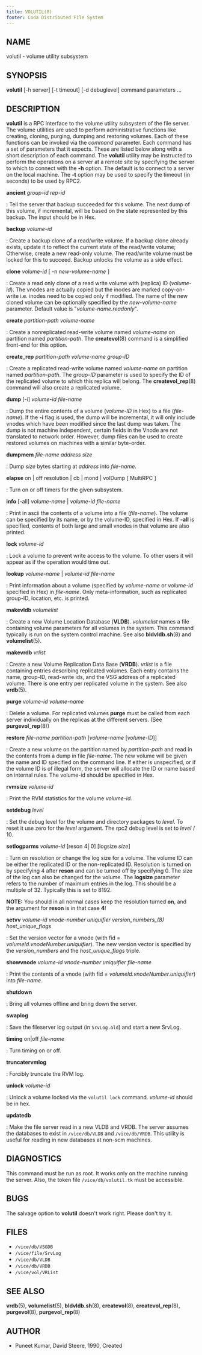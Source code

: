```yaml
---
title: VOLUTIL(8)
footer: Coda Distributed File System
---
```


## NAME

volutil - volume utility subsystem

## SYNOPSIS

**volutil** \[-h server] \[-t timeout] \[-d debuglevel] command parameters ...

## DESCRIPTION

**volutil** is a RPC interface to the volume utility subsystem of the
file server. The volume utilities are used to perform administrative
functions like creating, cloning, purging, dumping and restoring
volumes. Each of these functions can be invoked via the *command*
parameter. Each command has a set of parameters that it expects. These
are listed below along with a short description of each command. The
**volutil** utility may be instructed to perform the operations on a server
at a remote site by specifying the server to which to connect with the
**-h** option. The default is to connect to a server on the local
machine.  The **-t** option may be used to specify the timeout (in
seconds) to be used by RPC2.

**ancient** *group-id* *rep-id*

:   Tell the server that backup succeeded for this volume. The next dump of
    this volume, if incremental, will be based on the state represented by
    this backup. The input should be in Hex.

**backup** *volume-id*

:   Create a backup clone of a read/write volume. If a backup clone already
    exists, update it to reflect the current state of the read/write volume;
    Otherwise, create a new read-only volume. The read/write volume must be
    locked for this to succeed. Backup unlocks the volume as a side effect.

**clone** *volume-id* \[ -n *new-volume-name* \]

:   Create a read only clone of a read write volume with (replica) ID
    (*volume-id*). The vnodes are actually copied but the inodes are
    marked copy-on-write i.e. inodes need to be copied only if modified. The
    name of the new cloned volume can be optionally specified by the
    *new-volume-name* parameter. Default value is "*volume-name.readonly*".

**create** *partition-path* *volume-name*

:   Create a nonreplicated read-write volume named *volume-name* on
    partition named *partition-path*. The **createvol**(8) command is a
    simplified front-end for this option.

**create_rep** *partition-path* *volume-name* *group-ID*

:   Create a replicated read-write volume named *volume-name* on
    partition named *partition-path*. The *group-ID* parameter is
    used to specify the ID of the replicated volume to which this replica
    will belong. The **createvol_rep**(8) command will also create a
    replicated volume.

**dump** \[-i\] *volume-id* *file-name*

:   Dump the entire contents of a volume (*volume-ID* in Hex) to a file
    (*file-name*). If the **-i** flag is used, the dump will be
    incremental, it will only include vnodes which have been modified
    since the last dump was taken. The dump is not machine independent,
    certain fields in the Vnode are not translated to network order.
    However, dump files can be used to create restored volumes on
    machines with a similar byte-order.

**dumpmem** *file-name* *address* *size*

:   Dump *size* bytes starting at *address* into *file-name*.

**elapse** on | off resolution | cb | mond | volDump \[ MultiRPC \]

:   Turn on or off timers for the given subsystem.

**info** \[-all\] *volume-name* | *volume-id* *file-name*

:   Print in ascii the contents of a volume into a file (*file-name*).
    The volume can be specified by its name, or by the volume-ID, specified
    in Hex. If **-all** is specified, contents of both large and small
    vnodes in that volume are also printed.

**lock** *volume-id*

:   Lock a volume to prevent write access to the volume. To other users it
    will appear as if the operation would time out.

**lookup** *volume-name* | *volume-id* *file-name*

:   Print information about a volume (specified by *volume-name* or
    *volume-id* specified in Hex) in *file-name*. Only meta-information,
    such as replicated group-ID, location, etc. is printed.

**makevldb** *volumelist*

:   Create a new Volume Location Database (**VLDB**). *volumelist* names a
    file containing volume parameters for all volumes in the system. This
    command typically is run on the system control machine. See also
    **bldvldb.sh**(8) and **volumelist**(5).

**makevrdb** *vrlist*

:   Create a new Volume Replication Data Base (**VRDB**). *vrlist* is a
    file containing entries describing replicated volumes. Each entry
    contains the name, group-ID, read-write ids, and the VSG address of a
    replicated volume. There is one entry per replicated volume in the
    system. See also **vrdb**(5).

**purge** *volume-id* *volume-name*

:   Delete a volume. For replicated volumes **purge** must be called from
    each server individually on the replicas at the different servers.
    (See **purgevol_rep**(8))

**restore** *file-name* *partition-path* \[*volume-name* \[*volume-ID*\]\]

:   Create a new volume on the partition named by *partition-path* and
    read in the contents from a dump in file *file-name*. The new volume
    will be given the name and ID specified on the command line. If either
    is unspecified, or if the volume ID is of illegal form, the server will
    allocate the ID or name based on internal rules. The volume-id should be
    specified in Hex.

**rvmsize** *volume-id*

:   Print the RVM statistics for the volume *volume-id*.

**setdebug** *level*

:   Set the debug level for the volume and directory packages to *level*. To
    reset it use zero for the *level* argument. The rpc2 debug level is set
    to *level* / 10.

**setlogparms** *volume-id* \[reson 4│0\] \[logsize *size*\]

:   Turn on resolution or change the log size for a volume. The volume ID
    can be either the replicated ID or the non-replicated ID. Resolution is
    turned on by specifying 4 after **reson** and can be turned off by
    specifying 0. The size of the log can also be changed for the volume.
    The **logsize** parameter refers to the number of maximum entries in
    the log.  This should be a multiple of 32. Typically this is set to
    8192.

**NOTE:** You should in all normal cases keep the resolution turned
**on**, and the argument for **reson** is in that case **4**!

**setvv** *volume-id* *vnode-number* *uniquifier* *version_numbers_(8)* *host_unique_flags*

:   Set the version vector for a vnode (with fid = *volumeId.vnodeNumber.uniquifier*).
    The new version vector is specified by the *version_numbers* and the
    *host_unique_flags* triple.

**showvnode** *volume-id* *vnode-number* *uniquifier* *file-name*

:   Print the contents of a vnode (with fid = *volumeId.vnodeNumber.uniquifier*)
    into *file-name*.

**shutdown**

:   Bring all volumes offline and bring down the server.

**swaplog**

:   Save the fileserver log output (in `SrvLog.old`) and start a new SrvLog.

**timing** on\|off *file-name*

:   Turn timing on or off.

**truncatervmlog**

:   Forcibly truncate the RVM log.

**unlock** *volume-id*

:   Unlock a volume locked via the `volutil lock` command.
    *volume-id* should be in hex.

**updatedb**

:   Make the file server read in a new VLDB and VRDB. The server assumes the
    databases to exist in `/vice/db/VLDB` and `/vice/db/VRDB`. This utility
    is useful for reading in new databases at non-scm machines.

## DIAGNOSTICS

This command must be run as root. It works only on the machine running
the server. Also, the token file `/vice/db/volutil.tk` must be
accessible.

## BUGS

The salvage option to **volutil** doesn't work right. Please don't try it.

## FILES

- `/vice/db/VSGDB`
- `/vice/file/SrvLog`
- `/vice/db/VLDB`
- `/vice/db/VRDB`
- `/vice/vol/VRList`

## SEE ALSO

**vrdb**(5), **volumelist**(5), **bldvldb.sh**(8), **createvol**(8),
**createvol\_rep**(8), **purgevol**(8), **purgevol\_rep**(8)

## AUTHOR

- Puneet Kumar, David Steere, 1990, Created
